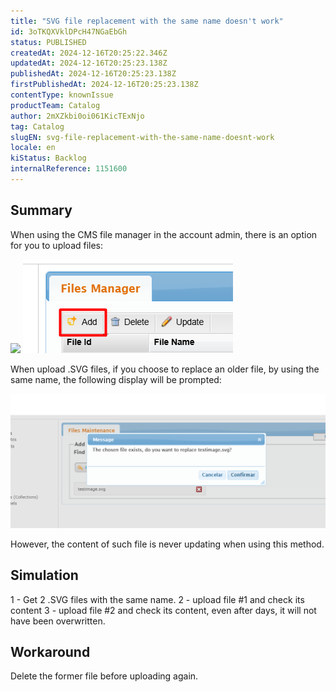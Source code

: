 ```yaml
---
title: "SVG file replacement with the same name doesn't work"
id: 3oTKQXVklDPcH47NGaEbGh
status: PUBLISHED
createdAt: 2024-12-16T20:25:22.346Z
updatedAt: 2024-12-16T20:25:23.138Z
publishedAt: 2024-12-16T20:25:23.138Z
firstPublishedAt: 2024-12-16T20:25:23.138Z
contentType: knownIssue
productTeam: Catalog
author: 2mXZkbi0oi061KicTExNjo
tag: Catalog
slugEN: svg-file-replacement-with-the-same-name-doesnt-work
locale: en
kiStatus: Backlog
internalReference: 1151600
---
```


## Summary


When using the CMS file manager in the account admin, there is an option for you to upload files:

 ![](https://vtexhelp.zendesk.com/attachments/token/tIFD30VhzhOuxTIV0f7UurtEH/?name=image.png) ![](https://raw.githubusercontent.com/vtexdocs/help-center-content/refs/heads/main/docs/en/known-issues/Catalog/svg-file-replacement-with-the-same-name-doesnt-work_1.png)

When upload .SVG files, if you choose to replace an older file, by using the same name, the following display will be prompted:

 ![](https://raw.githubusercontent.com/vtexdocs/help-center-content/refs/heads/main/docs/en/known-issues/Catalog/svg-file-replacement-with-the-same-name-doesnt-work_2.png)

However, the content of such file is never updating when using this method.


##

## Simulation


1 - Get 2 .SVG files with the same name.
2 - upload file #1 and check its content
3 - upload file #2 and check its content, even after days, it will not have been overwritten.


##

## Workaround


Delete the former file before uploading again.






